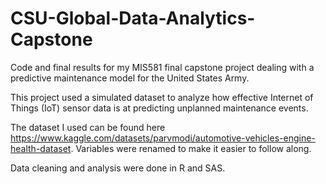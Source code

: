 # CSU-Global-Data-Analytics-Capstone
Code and final results for my MIS581 final capstone project dealing with a predictive maintenance model for the United States Army.

This project used a simulated dataset to analyze how effective Internet of Things (IoT) sensor data is at predicting unplanned maintenance events.

The dataset I used can be found here https://www.kaggle.com/datasets/parvmodi/automotive-vehicles-engine-health-dataset.  Variables were renamed to make it easier to follow along.

Data cleaning and analysis were done in R and SAS.
